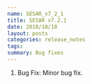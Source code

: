 ```yaml
---
name: SESAR_v7_2_1
title: SESAR v7.2.1
date: 2018/10/18
layout: posts
categories: release_notes
tags: 
summary: Bug fixes
---
```


1. Bug Fix: Minor bug fix.
